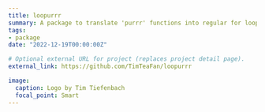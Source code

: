```yaml
---
title: loopurrr
summary: A package to translate 'purrr' functions into regular for loops.
tags:
- package
date: "2022-12-19T00:00:00Z"

# Optional external URL for project (replaces project detail page).
external_link: https://github.com/TimTeaFan/loopurrr

image:
  caption: Logo by Tim Tiefenbach
  focal_point: Smart
---
```

